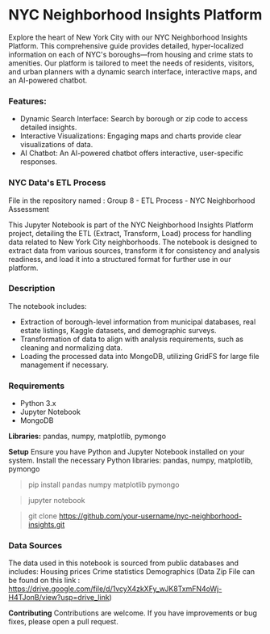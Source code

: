 # **NYC Neighborhood Insights Platform**
Explore the heart of New York City with our NYC Neighborhood Insights Platform. This comprehensive guide provides detailed, hyper-localized information on each of NYC's boroughs—from housing and crime stats to amenities. Our platform is tailored to meet the needs of residents, visitors, and urban planners with a dynamic search interface, interactive maps, and an AI-powered chatbot.

### **Features:** 

- Dynamic Search Interface: Search by borough or zip code to access detailed insights.
- Interactive Visualizations: Engaging maps and charts provide clear visualizations of data.
- AI Chatbot: An AI-powered chatbot offers interactive, user-specific responses.


### **NYC Data's ETL Process**
File in the repository named : Group 8 - ETL Process - NYC Neighborhood Assessment

This Jupyter Notebook is part of the NYC Neighborhood Insights Platform project, detailing the ETL (Extract, Transform, Load) process for handling data related to New York City neighborhoods. The notebook is designed to extract data from various sources, transform it for consistency and analysis readiness, and load it into a structured format for further use in our platform.

### **Description**
The notebook includes:

- Extraction of borough-level information from municipal databases, real estate listings, Kaggle datasets, and demographic surveys.
- Transformation of data to align with analysis requirements, such as cleaning and normalizing data.
- Loading the processed data into MongoDB, utilizing GridFS for large file management if necessary.

### **Requirements**
- Python 3.x
- Jupyter Notebook
- MongoDB

**Libraries:** pandas, numpy, matplotlib, pymongo

**Setup**
Ensure you have Python and Jupyter Notebook installed on your system.
Install the necessary Python libraries: pandas, numpy, matplotlib, pymongo

>  pip install pandas numpy matplotlib pymongo

> jupyter notebook

> git clone https://github.com/your-username/nyc-neighborhood-insights.git


### **Data Sources**
The data used in this notebook is sourced from public databases and includes: 
Housing prices
Crime statistics
Demographics
(Data Zip File can be found on this link : https://drive.google.com/file/d/1vcyX4zkXFy_wJK8TxmFN4oWj-H4TJonB/view?usp=drive_link)

**Contributing**
Contributions are welcome. If you have improvements or bug fixes, please open a pull request.
